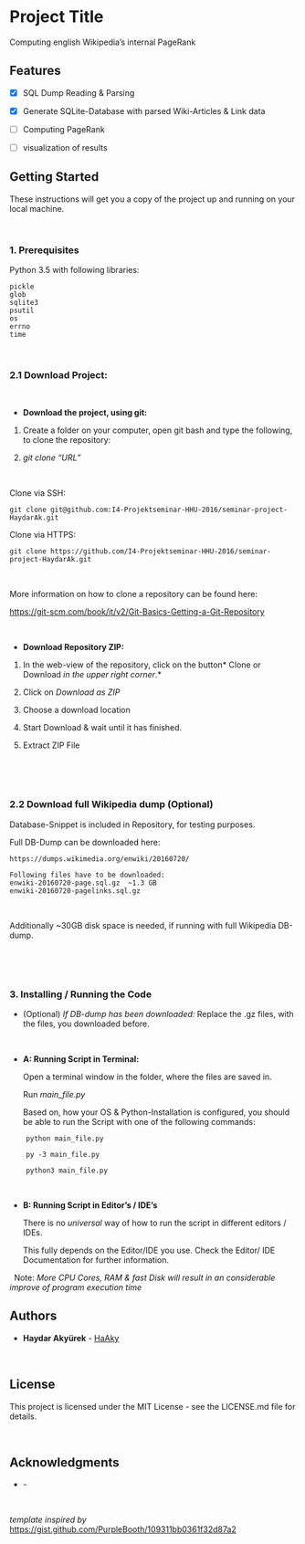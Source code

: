 Project Title
=============

Computing english Wikipedia’s internal PageRank

Features
--------

-   [x] SQL Dump Reading & Parsing

-   [x] Generate SQLite-Database with parsed Wiki-Articles & Link data

-   [ ] Computing PageRank

-   [ ] visualization of results

Getting Started
---------------

These instructions will get you a copy of the project up and running on your local machine.

 

### 1. Prerequisites

Python 3.5 with following libraries:

~~~~~~~~~~~~~~~~~~~~~~~~~~~~~~~~~~~~~~~~~~~~~~~~~~~~~~~~~~~~~~~~~~~~~~~~~~~~~~~~
pickle
glob 
sqlite3 
psutil
os
errno
time
~~~~~~~~~~~~~~~~~~~~~~~~~~~~~~~~~~~~~~~~~~~~~~~~~~~~~~~~~~~~~~~~~~~~~~~~~~~~~~~~

 

### 2.1 Download Project:

 

-   **Download the project, using git:**

1.  Create a folder on your computer, open git bash and type the following, to clone the repository:

2.  *git clone “URL”*

 

Clone via SSH:

~~~~~~~~~~~~~~~~~~~~~~~~~~~~~~~~~~~~~~~~~~~~~~~~~~~~~~~~~~~~~~~~~~~~~~~~~~~~~~~~
git clone git@github.com:I4-Projektseminar-HHU-2016/seminar-project-HaydarAk.git
~~~~~~~~~~~~~~~~~~~~~~~~~~~~~~~~~~~~~~~~~~~~~~~~~~~~~~~~~~~~~~~~~~~~~~~~~~~~~~~~

Clone via HTTPS:

~~~~~~~~~~~~~~~~~~~~~~~~~~~~~~~~~~~~~~~~~~~~~~~~~~~~~~~~~~~~~~~~~~~~~~~~~~~~~~~~
git clone https://github.com/I4-Projektseminar-HHU-2016/seminar-project-HaydarAk.git
~~~~~~~~~~~~~~~~~~~~~~~~~~~~~~~~~~~~~~~~~~~~~~~~~~~~~~~~~~~~~~~~~~~~~~~~~~~~~~~~

 

More information on how to clone a repository can be found here:

https://git-scm.com/book/it/v2/Git-Basics-Getting-a-Git-Repository

 

-   **Download Repository ZIP:**

1.  In the web-view of the repository, click on the button\* Clone or Download *in the upper right corner*.\*

2.  Click on *Download as ZIP*

3.  Choose a download location

4.  Start Download & wait until it has finished.

5.  Extract ZIP File

 

 

### 2.2 Download full Wikipedia dump (Optional)

Database-Snippet is included in Repository, for testing purposes.

Full DB-Dump can be downloaded here:

~~~~~~~~~~~~~~~~~~~~~~~~~~~~~~~~~~~~~~~~~~~~~~~~~~~~~~~~~~~~~~~~~~~~~~~~~~~~~~~~
https://dumps.wikimedia.org/enwiki/20160720/
~~~~~~~~~~~~~~~~~~~~~~~~~~~~~~~~~~~~~~~~~~~~~~~~~~~~~~~~~~~~~~~~~~~~~~~~~~~~~~~~

~~~~~~~~~~~~~~~~~~~~~~~~~~~~~~~~~~~~~~~~~~~~~~~~~~~~~~~~~~~~~~~~~~~~~~~~~~~~~~~~
Following files have to be downloaded:
enwiki-20160720-page.sql.gz  ~1.3 GB
enwiki-20160720-pagelinks.sql.gz 
~~~~~~~~~~~~~~~~~~~~~~~~~~~~~~~~~~~~~~~~~~~~~~~~~~~~~~~~~~~~~~~~~~~~~~~~~~~~~~~~

 

Additionally \~30GB disk space is needed, if running with full Wikipedia DB-dump.

 


 

### 3. Installing / Running the Code

-   (Optional) *If DB-dump has been downloaded:* Replace the .gz files, with the files, you downloaded before.

 

-   **A: Running Script in Terminal:**

    Open a terminal window in the folder, where the files are saved in.

    Run *main\_file.py*

    Based on, how your OS & Python-Installation is configured, you should be able to run the Script with one of the following commands:

~~~~~~~~~~~~~~~~~~~~~~~~~~~~~~~~~~~~~~~~~~~~~~~~~~~~~~~~~~~~~~~~~~~~~~~~~~~~~~~~
    python main_file.py

    py -3 main_file.py

    python3 main_file.py
~~~~~~~~~~~~~~~~~~~~~~~~~~~~~~~~~~~~~~~~~~~~~~~~~~~~~~~~~~~~~~~~~~~~~~~~~~~~~~~~

 

-   **B: Running Script in Editor’s / IDE’s**

    There is no *universal* way of how to run the script in different editors / IDEs.

    This fully depends on the Editor/IDE you use. Check the Editor/ IDE Documentation for further information.

 
 Note:
*More ​CPU Cores, RAM & fast Disk will result in an considerable improve of program execution time*

Authors
-------

-   **Haydar Akyürek** - [HaAky](https://github.com/HaAky)

 

License
-------

This project is licensed under the MIT License - see the LICENSE.md file for details.

 

Acknowledgments
---------------

-   \-

 

*template inspired by* <https://gist.github.com/PurpleBooth/109311bb0361f32d87a2>
